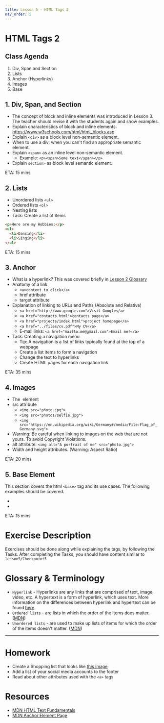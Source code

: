 ```yaml
---
title: Lesson 5 - HTML Tags 2
nav_order: 5
---
```


# HTML Tags 2

## Class Agenda

1. Div, Span and Section
2. Lists
3. Anchor (Hyperlinks)
4. Images
5. Base

## 1. Div, Span, and Section

- The concept of block and inline elements was introduced in Lesson 3. The teacher should revise it with the students again and show examples.
- Explain characteristics of block and inline elements. <https://www.w3schools.com/html/html_blocks.asp>
- Explain `<div>` as a block level non-semantic element.
- When to use a div: when you can't find an appropriate semantic element.
- Explain `<span>` as an inline level non-semantic element.
  - Example: `<p><span>Some text</span></p>`
- Explain `section>` as block level semantic element.

ETA: 15 mins

## 2. Lists

- Unordered lists `<ul>`
- Ordered lists `<ol>`
- Nesting lists
- Task: Create a list of items

```html
<p>Here are my Hobbies:</p>
<ul>
  <li>Dancing</li>
  <li>Singing</li>
</ul>
```

ETA: 15 mins

## 3. Anchor

- What is a hyperlink? This was covered briefly in [Lesson 2 Glossary](../lesson2/#glossary--terminology`)
- Anatomy of a link
  - `<a>content to click</a>`
  - href attribute
  - target attribute
- Explanation of linking to URLs and Paths (Absolute and Relative)
  - `<a href="http://www.google.com">Visit Google</a>`
  - `<a href="contacts.html">contacts page</a>`
  - `<a href="projects/index.html">project homepage</a>`
  - `<a href="../files/cv.pdf">My CV</a>`
  - E-mail links: `<a href="mailto:me@gmail.com">Email me!</a>`
- Task: Creating a navigation menu
  - Tip: A navigation is a list of links typically found at the top of a webpage
  - Create a list items to form a navigation
  - Change the text to hyperlinks
  - Create HTML pages for each navigation link

ETA: 35 mins

## 4. Images

- The <img> element
- src attribute
  - `<img src="photo.jpg">`
  - `<img src="photos/selfie.jpg">`
  - `<img src="https://en.wikipedia.org/wiki/Germany#/media/File:Flag_of_Germany.svg">`
- Warning: Be careful when linking to images on the web that are not yours. To avoid Copyright Violations.
- alt attribute: `<img alt="A portrait of me" src="photo.jpg">`
- Width and height attributes. (Warning: Aspect Ratio)

ETA: 20 mins

## 5. Base Element
This section covers the html `<base>` tag and its use cases. The following examples should be covered.
- <base href="https://www.w3schools.com/">
- <base href=".">

ETA: 15 mins

# Exercise Description

Exercises should be done along while explaining the tags, by following the Tasks. After completing the Tasks, you should have content similar to `lesson5/Checkpoint5`

# Glossary & Terminology
- `Hyperlink` - Hyperlinks are any links that are comprised of text, image, video, etc. A hypertext is a form of hyperlink, which uses text. More information on the differences between hyperlink and hypertext can be found [here](https://www.geeksforgeeks.org/hyperlink-vs-hypertext/#:~:text=Difference%20between%20Hyperlink%20and%20Hypertext%3A&text=Hypertext%20contains%20the%20Non%2Dlinear,video%2C%20images%2C%20and%20graphics.).
- `Ordered lists` - are lists in which the order of the items does matter. ([MDN](https://developer.mozilla.org/en-US/docs/Learn/HTML/Introduction_to_HTML/HTML_text_fundamentals))
- `Unordered lists` - are used to make up lists of items for which the order of the items doesn't matter. ([MDN](https://developer.mozilla.org/en-US/docs/Learn/HTML/Introduction_to_HTML/HTML_text_fundamentals))

---

# Homework

- Create a Shopping list that looks like [this image](./homework/ShoppingList.png)
- Add a list of your social media accounts to the footer
- Read about other attributes used with the `<a>` tags

# Resources

- [MDN HTML Text Fundamentals](https://developer.mozilla.org/en-US/docs/Learn/HTML/Introduction_to_HTML/HTML_text_fundamentals)
- [MDN Anchor Element Page](https://developer.mozilla.org/en-US/docs/Web/HTML/Element/a)
